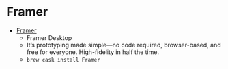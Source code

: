 # Framer
- [Framer](https://www.framer.com/desktop/)
  -  Framer Desktop
  - It’s prototyping made simple—no code required, browser-based, and free for everyone. High-fidelity in half the time.
  - `brew cask install Framer`
